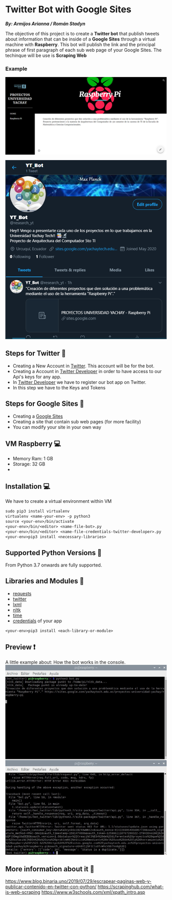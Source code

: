 # Twitter Bot with Google Sites

***By: Armijos Arianna / Román Stadyn***

The objective of this project is to create a **Twitter bot** that publish tweets about information that can be inside of a 
**Google Sites** through a virtual machine with **Raspberry**.
This bot will publish the link and the principal phrase of first paragraph of each sub web page of your Google Sites.
The techinque will be use is **Scraping Web**

### Example
![](/Pictures/Capture_google_sites1.png)
<p align="center">
  <img src="/Pictures/Capture_twitter_bot.png">
</p>

## Steps for Twitter :feet: 
* Creating a New Account in [Twitter](https://twitter.com/). This account will be for the bot.
* Creating a Account in [Twitter Developer](https://developer.twitter.com/en) in order to have access to our Api's keys for any app.
* In [Twitter Developer](https://developer.twitter.com/en) we have to register our bot app on Twitter.
* In this step we have to the Keys and Tokens 

## Steps for Google Sites :feet:
* Creating a [Google Sites](https://sites.google.com/new)
* Creating a site that contain sub web pages (for more facility)
* You can modify your site in your own way

## VM Raspberry :computer:
* Memory Ram: 1 GB
* Storage: 32 GB
* 


## Installation :computer:
We have to create a virtual environment within VM
```
sudo pip3 install virtualenv
virtualenv <name-your-env> -p python3
source <your-env>/bin/activate
<your-env>/bin/<editor> <name-file-bot>.py
<your-env>/bin/<editor> <name-file-credentials-twitter-developer>.py
<your-env>pip3 install <necessary-libraries>

```

## Supported Python Versions :snake:
From Python 3.7 onwards are fully supported.

## Libraries and Modules :page_facing_up:
* [requests](https://pypi.org/project/requests/)
* [twitter](https://pypi.org/project/twitter/)
* [lxml](https://lxml.de/lxmlhtml.html)
* [nltk](https://www.nltk.org/)
* [time](https://docs.python.org/3/library/time.html)
* [credentials](https://developer.twitter.com/en) of your app 
```
<your-env>pip3 install <each-library-or-module>
```
## Preview :exclamation:
A little example about: How the bot works in the console.
![](/Pictures/preview_1.jpeg)
![](/Pictures/preview_2.jpeg)

## More information about it :file_folder:
https://www.blog.binaria.uno/2019/07/29/escrapear-paginas-web-y-publicar-contenido-en-twitter-con-python/
https://scrapinghub.com/what-is-web-scraping
https://www.w3schools.com/xml/xpath_intro.asp
